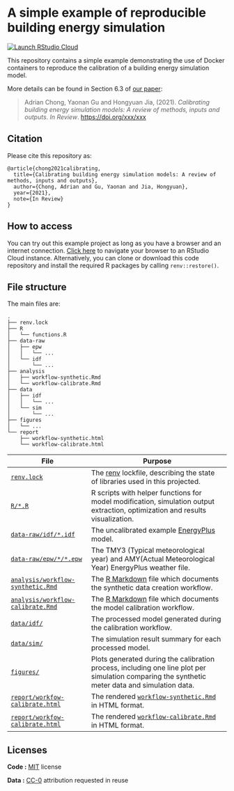 # A simple example of reproducible building energy simulation

[![Launch RStudio Cloud](https://img.shields.io/badge/RStudio-Cloud-blue)](https://rstudio.cloud/project/2306579)

This repository contains a simple example demonstrating the use of Docker containers to reproduce the calibration 
of a building energy simulation model.

More details can be found in Section 6.3 of [our paper](https://github.com/ideas-lab-nus/calibrating-building-simulation-review):

> Adrian Chong, Yaonan Gu and Hongyuan Jia, (2021).
> *Calibrating building energy simulation models: A review of methods, inputs and outputs*.
> *In Review*. <https://doi.org/xxx/xxx>

## Citation

Please cite this repository as:
```
@article{chong2021calibrating,
  title={Calibrating building energy simulation models: A review of methods, inputs and outputs},
  author={Chong, Adrian and Gu, Yaonan and Jia, Hongyuan},
  year={2021},
  note={In Review}
}
```

## How to access

You can try out this example project as long as you have a browser and an
internet connection. [Click here](https://rstudio.cloud/project/2306579) to
navigate your browser to an RStudio Cloud instance. Alternatively, you can clone
or download this code repository and install the required R packages by calling
`renv::restore()`.

## File structure

The main files are:

```
.
├── renv.lock
├── R
│   └── functions.R
├── data-raw
│   ├── epw
│   │   └── ...
│   └── idf
│       └── ...
├── analysis
│   ├── workflow-synthetic.Rmd
│   └── workflow-calibrate.Rmd
├── data
│   ├── idf
│   │   └── ...
│   └── sim
│       └── ...
├── figures
│   └── ...
└── report
    ├── workflow-synthetic.html
    └── workflow-calibrate.html
```

| File                                                                                                                                            | Purpose                                                                                                                                                             |
| ---                                                                                                                                             | ---                                                                                                                                                                 |
| [`renv.lock`](https://github.com/ideas-lab-nus/reproducing-building-simulation/blob/main/renv.lock)                                             | The [renv](https://rstudio.github.io/renv/index.html) lockfile, describing the state of libraries used in this projected.                                           |
| [`R/*.R`](https://github.com/ideas-lab-nus/reproducing-building-simulation/blob/main/R)                                                         | R scripts with helper functions for model modification, simulation output extraction, optimization and results visualization.                                       |
| [`data-raw/idf/*.idf`](https://github.com/ideas-lab-nus/reproducing-building-simulation/blob/main/data/idf)                                     | The uncalibrated example [EnergyPlus](https://energyplus.net/) model.                                                                                               |
| [`data-raw/epw/*/*.epw`](https://github.com/ideas-lab-nus/reproducing-building-simulation/blob/main/data/epw)                                   | The TMY3 (Typical meteorological year) and AMY(Actual Meteorological Year) EnergyPlus weather file.                                                                 |
| [`analysis/workflow-synthetic.Rmd`](https://github.com/ideas-lab-nus/reproducing-building-simulation/blob/main/analysis/workflow-synthetic.Rmd) | The [R Markdown](https://rmarkdown.rstudio.com/) file which documents the synthetic data creation workflow.                                                         |
| [`analysis/workflow-calibrate.Rmd`](https://github.com/ideas-lab-nus/reproducing-building-simulation/blob/main/analysis/workflow-calibrate.Rmd) | The [R Markdown](https://rmarkdown.rstudio.com/) file which documents the model calibration workflow.                                                               |
| [`data/idf/`](https://github.com/ideas-lab-nus/reproducing-building-simulation/blob/master/data/idf)                                            | The processed model generated during the calibration workflow.                                                                                                      |
| [`data/sim/`](https://github.com/ideas-lab-nus/reproducing-building-simulation/blob/master/data/sim)                                            | The simulation result summary for each processed model.                                                                                                             |
| [`figures/`](https://github.com/ideas-lab-nus/reproducing-building-simulation/blob/master/figures)                                              | Plots generated during the calibration process, including one line plot per simulation comparing the synthetic meter data and simulation data.                      |
| [`report/workfow-calibrate.html`](https://github.com/ideas-lab-nus/reproducing-building-simulation/blob/main/analysis/workflow-synthetic.html)  | The rendered [`workflow-synthetic.Rmd`](https://github.com/ideas-lab-nus/reproducing-building-simulation/blob/main/analysis/workflow-synthetic.Rmd) in HTML format. |
| [`report/workfow-calibrate.html`](https://github.com/ideas-lab-nus/reproducing-building-simulation/blob/main/analysis/workflow-calibrate.html)  | The rendered [`workflow-calibrate.Rmd`](https://github.com/ideas-lab-nus/reproducing-building-simulation/blob/main/analysis/workflow-calibrate.Rmd) in HTML format. |

## Licenses

**Code :** [MIT](https://github.com/ideas-lab-nus/reproducing-building-simulation/blob/main/LICENSE) license

**Data :** [CC-0](http://creativecommons.org/publicdomain/zero/1.0/) attribution requested in reuse
